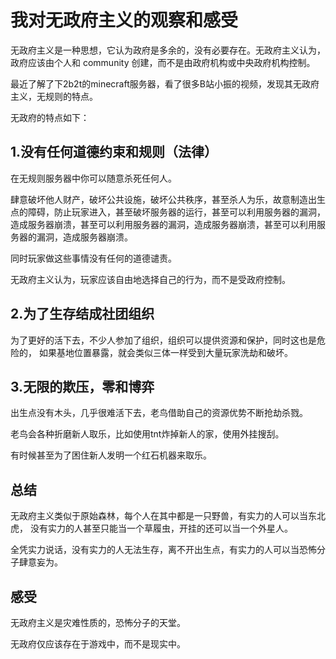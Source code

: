 # 我对无政府主义的观察和感受


无政府主义是一种思想，它认为政府是多余的，没有必要存在。无政府主义认为，政府应该由个人和 community 创建，而不是由政府机构或中央政府机构控制。

最近了解了下2b2t的minecraft服务器，看了很多B站小振的视频，发现其无政府主义，无规则的特点。

无政府的特点如下：

## 1.没有任何道德约束和规则（法律）

在无规则服务器中你可以随意杀死任何人。

肆意破坏他人财产，破坏公共设施，破坏公共秩序，甚至杀人为乐，故意制造出生点的障碍，防止玩家进入，甚至破坏服务器的运行，甚至可以利用服务器的漏洞，造成服务器崩溃，甚至可以利用服务器的漏洞，造成服务器崩溃，甚至可以利用服务器的漏洞，造成服务器崩溃。

同时玩家做这些事情没有任何的道德谴责。

无政府主义认为，玩家应该自由地选择自己的行为，而不是受政府控制。

## 2.为了生存结成社团组织

为了更好的活下去，不少人参加了组织，组织可以提供资源和保护，同时这也是危险的，
如果基地位置暴露，就会类似三体一样受到大量玩家洗劫和破坏。


## 3.无限的欺压，零和博弈

出生点没有木头，几乎很难活下去，老鸟借助自己的资源优势不断抢劫杀戮。

老鸟会各种折磨新人取乐，比如使用tnt炸掉新人的家，使用外挂搜刮。

有时候甚至为了困住新人发明一个红石机器来取乐。

## 总结

无政府主义类似于原始森林，每个人在其中都是一只野兽，有实力的人可以当东北虎，
没有实力的人甚至只能当一个草履虫，开挂的还可以当一个外星人。

全凭实力说话，没有实力的人无法生存，离不开出生点，有实力的人可以当恐怖分子肆意妄为。

## 感受

无政府主义是灾难性质的，恐怖分子的天堂。

无政府仅应该存在于游戏中，而不是现实中。